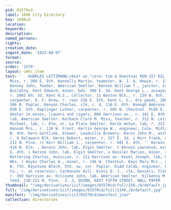 ```yaml
---
pid: 01570cd
label: 1890 City Directory
key: 1890cd
location: 
keywords: 
description: 
named_persons: 
rights: 
creation_date: 
ingest_date: '2023-08-07'
format: 
source: 
order: '1570'
layout: cmhc_item
text: '   GHARLES LEITZMANN:c0ie? av."core: tim & Unestnat KEN 157 KIL  Kennelly Maggie
  Miss, r, 304 E. 9th. Kennelly Martin, teamster, W. J. A. Howie, r. 312 N. Poplar.
  Kenney John, feeder, American Smelter. Kennon William T., janitor, Central School
  Building. Kent Edward, miner, bds. 308 E. 3d. Kent George L., assayer, H. M. Post,
  r. 2003 EH. 3d. Kent H.S., collector, 11 Boston Blk., r. 139 W. 8th. Kent J. H.,
  carpenter, O. F. Drew, r. rear 218 E. 5th. Kent L. G., dry goods, 200 EH. 3d, r.
  306 N. Poplar. Kenyon Charles, clk, r. 4, 116 E. 6th. Keough Ambrose, miner, r.
  830 E. 5th. Keplinger Luther, carpenter, r. 505 W. Chestnut. PLER E., wholesale
  dealer in wines, liquors and cigars, 606 Harrison av., r. 141 E. 8th. Kerastas Michael,
  lab, American Smelter. Kerbach Clara M. Miss, teacher, r. 312 N. Leiter av. Kerestesh
  Michael, lab, r. Elm, nr. La Plata Smelter. Kerik Anton, lab, r. 221 S. Pine. Kerley
  Hannah Mrs., r. 126 W. Front. Kerlin George W., engineer, Colo. Midland Ry, r. 413
  W. 4th. Kern Gottlieb, brewer, Leadville Brewery. Kerns John M., with Board of Trade,
  r. 8 Delaware Blk. Kerns Robert, miner, r. 327 E. 3d. i Kerr Frank, clk, M. J. Kilkenny,
  212 N. Pine. rc Kerr William J., carpenter, r. 601 E. 4th. '' Kerwin James H., r.
  418 W. Elm. , Kerwin John, lab, Elgin Smelter. t Kerwin Lawrence, miner, r. 511
  E. 4th. i Kerzon John, lab, Elgin Smelter. x Kessler Marion, miner, r. 410 E. 5th.
  Kettering Charles, musician, r. 111 Harrison av. Kevel Joseph, lab, Harrison Red.
  Wks. r Keyes Charles H., miner, r. 146 W. Chestnut. Keys Mary Mrs., col’d, r. 135
  W. 7th. Keystone Block, 5th. sw. cor. Poplar. Kidd Caleb, engineer, Leadville Water
  Co., r. at reservoir, Carbonate Hill. Kiely D. J., clk, Daniels, Fisher & Smith,
  r. 303 Harrison av. Kilcoyne John, lab, American Smelter. Kilkenny M. J., hay and
  feed, 210-212 N. Pine.  J. J, QUINN, EAST FIFTH STREET. WALL PAPER              '
thumbnail: "/img/derivatives/iiif/images/01570cd/full/250,/0/default.jpg"
full: "/img/derivatives/iiif/images/01570cd/full/1140,/0/default.jpg"
manifest: "/img/derivatives/iiif/01570cd/manifest.json"
collection: directories
---
```

